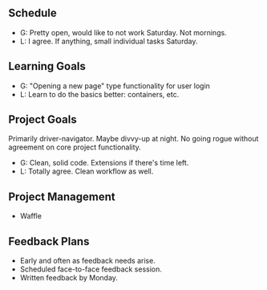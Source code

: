 ## Schedule
  - G: Pretty open, would like to not work Saturday.  Not mornings.
  - L: I agree.  If anything, small individual tasks Saturday.

## Learning Goals
  - G: "Opening a new page" type functionality for user login
  - L: Learn to do the basics better: containers, etc.

## Project Goals
Primarily driver-navigator.  Maybe divvy-up at night.  No going rogue without agreement on core project functionality.
  - G: Clean, solid code.  Extensions if there's time left.
  - L: Totally agree.  Clean workflow as well.

## Project Management
  - Waffle

## Feedback Plans
  - Early and often as feedback needs arise.
  - Scheduled face-to-face feedback session.
  - Written feedback by Monday.